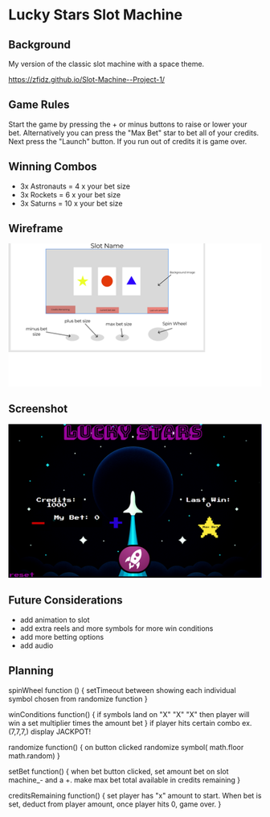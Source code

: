 
# Lucky Stars Slot Machine


## Background
My version of the classic slot machine with a space theme.

https://zfidz.github.io/Slot-Machine--Project-1/

## Game Rules
Start the game by pressing the + or minus buttons to raise or lower your bet. Alternatively you can press the "Max Bet" star to bet all of your credits.
Next press the "Launch" button.
If you run out of credits it is game over.

## Winning Combos
 - 3x Astronauts = 4 x your bet size
 - 3x Rockets = 6 x your bet size
 - 3x Saturns = 10 x your bet size

## Wireframe
![image](planning/p1-wireframe.png)

## Screenshot
![image](images/screenshot.png)

## Future Considerations
 - add animation to slot
 - add extra reels and more symbols for more win conditions
 - add more betting options
 - add audio

 ## Planning
 
spinWheel function () {
setTimeout between showing each individual symbol
chosen from randomize function
}

winConditions function() {
if symbols land on "X" "X" "X" then player will win a set multiplier times the amount bet
}
if player hits certain combo ex.(7,7,7,) display JACKPOT!

randomize function() {
on button clicked randomize symbol( math.floor math.random)
}

setBet function() {
when bet button clicked, set amount bet on slot machine_- and a +.
make max bet total available in credits remaining
}

creditsRemaining function() {
set player has "x" amount to start. When bet is set, 
deduct from player amount,
once player hits 0, game over.
}

